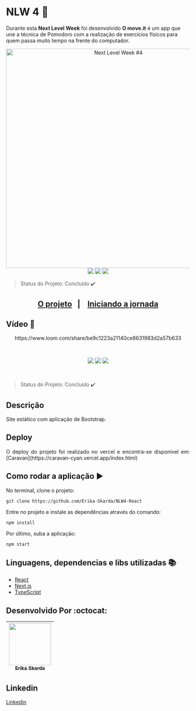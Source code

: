 
# NLW 4 :rocket:

Durante esta **Next Level Week** foi desenvolvido <b>O move.it</b> é um app que une a técnica de Pomodoro com a realização de exercícios físicos para quem passa muito tempo na frente do computador.

<div align="center">
    <img width="600px" src="https://i.ytimg.com/vi/5CZmkjFHe4U/maxresdefault.jpg" alt="Next Level Week #4">
</div>

<div align="center">
  <img src="https://img.shields.io/static/v1?label=redux&message=library&color=yellow&style=for-the-badge&logo=NODE"/>
  <img src="https://img.shields.io/static/v1?label=jest&message=language&color=green&style=for-the-badge&logo=JEST"/>
  <img src="https://img.shields.io/static/v1?label=typescript&message=language&color=blue&style=for-the-badge&logo=TYPESCRIPT"/>  
</div>

> Status do Projeto: Concluído :heavy_check_mark: 

<div align="center">
    <h2>
    <a href="#-o-projeto">O projeto</a>&nbsp;&nbsp;&nbsp;|&nbsp;&nbsp;&nbsp;
    <a href="#">Iniciando a jornada</a>
    </h2>
</div>

## Vídeo 🎥	

<p align="center">
https://www.loom.com/share/be9c1223a21140ce8631983d2a57b633
</p> 
</br>
<p align="center">
    <img src="https://img.shields.io/static/v1?label=html&message=framework&color=red&style=for-the-badge&logo=HTML" />
    <img src="https://img.shields.io/static/v1?label=Javascript&message=framework&color=yellow&style=for-the-badge&logo=JAVASCRIPT" />
    <img src="https://img.shields.io/static/v1?label=bootstrap&message=library&color=purple&style=for-the-badge&logo=BOOTSTRAP"/>
</p>   
</br>

> Status do Projeto: Concluído :heavy_check_mark:  

## Descrição

Site estático com aplicação de Bootstrap.

## Deploy

<p align="justify">
  O deploy do projeto foi realizado no vercel e encontra-se disponível em: [Caravan](https://caravan-cyan.vercel.app/index.html)
</p>

## Como rodar a aplicação :arrow_forward:

No terminal, clone o projeto: 

```
git clone https://github.com/Erika-Skarda/NLW4-React
```
Entre no projeto e instale as dependências através do comando:
```
npm install
```
Por último, suba a aplicação: 
```
npm start
```

## Linguagens, dependencias e libs utilizadas :books:

- [React](https://reactjs.org)
- [Next.js](https://nextjs.org/)
- [TypeScript](https://www.typescriptlang.org/)

## Desenvolvido Por :octocat:

| [<img src="https://avatars1.githubusercontent.com/u/60902843?s=400&u=fca9219fa3416ab4b849077b9248f71d44133283&v=4" width=115><br><sub>Erika Skarda</sub>](https://www.linkedin.com/in/erika-skarda/) | 
| :---: |


## Linkedin

[Linkedin](https://www.linkedin.com/in/erika-skarda) 
